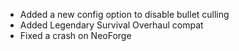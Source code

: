 - Added a new config option to disable bullet culling
- Added Legendary Survival Overhaul compat
- Fixed a crash on NeoForge